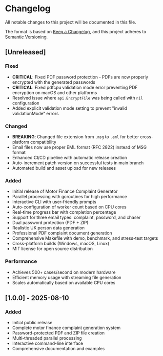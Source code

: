 # Changelog

All notable changes to this project will be documented in this file.

The format is based on [Keep a Changelog](https://keepachangelog.com/en/1.0.0/),
and this project adheres to [Semantic Versioning](https://semver.org/spec/v2.0.0.html).

## [Unreleased]

### Fixed

- **CRITICAL**: Fixed PDF password protection - PDFs are now properly encrypted with the generated passwords
- **CRITICAL**: Fixed pdfcpu validation mode error preventing PDF encryption on macOS and other platforms
- Resolved issue where `api.EncryptFile` was being called with `nil` configuration
- Added explicit validation mode setting to prevent "invalid validationMode" errors

### Changed

- **BREAKING**: Changed file extension from `.msg` to `.eml` for better cross-platform compatibility
- Email files now use proper EML format (RFC 2822) instead of MSG format
- Enhanced CI/CD pipeline with automatic release creation
- Auto-increment patch version on successful tests in main branch
- Automated build and asset upload for new releases

### Added

- Initial release of Motor Finance Complaint Generator
- Parallel processing with goroutines for high performance
- Interactive CLI with user-friendly prompts
- Auto-configuration of worker count based on CPU cores
- Real-time progress bar with completion percentage
- Support for three email types: complaint, password, and chaser
- Dual password protection (PDF + ZIP)
- Realistic UK person data generation
- Professional PDF complaint document generation
- Comprehensive Makefile with demo, benchmark, and stress-test targets
- Cross-platform builds (Windows, macOS, Linux)
- MIT license for open source distribution

### Performance

- Achieves 500+ cases/second on modern hardware
- Efficient memory usage with streaming file generation
- Scales automatically based on available CPU cores

## [1.0.0] - 2025-08-10

### Added

- Initial public release
- Complete motor finance complaint generation system
- Password-protected PDF and ZIP file creation
- Multi-threaded parallel processing
- Interactive command-line interface
- Comprehensive documentation and examples

